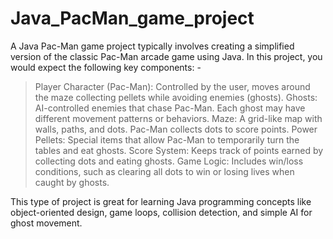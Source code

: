 # Java_PacMan_game_project

A Java Pac-Man game project typically involves creating a simplified version of the classic Pac-Man arcade game using Java. In this project, you would expect the following key components: -
> Player Character (Pac-Man): Controlled by the user, moves around the maze collecting pellets while avoiding enemies (ghosts).
> Ghosts: AI-controlled enemies that chase Pac-Man. Each ghost may have different movement patterns or behaviors.
> Maze: A grid-like map with walls, paths, and dots. Pac-Man collects dots to score points.
> Power Pellets: Special items that allow Pac-Man to temporarily turn the tables and eat ghosts.
> Score System: Keeps track of points earned by collecting dots and eating ghosts.
> Game Logic: Includes win/loss conditions, such as clearing all dots to win or losing lives when caught by ghosts.

This type of project is great for learning Java programming concepts like object-oriented design, game loops, collision detection, and simple AI for ghost movement.
